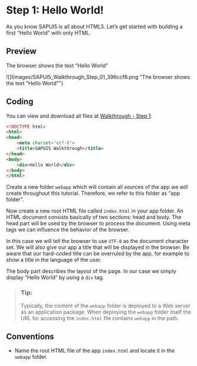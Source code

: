 <!-- loio2680aa9b16c14a00b01261d04babbb39 -->

# Step 1: Hello World!

As you know SAPUI5 is all about HTML5. Let’s get started with building a first “Hello World” with only HTML.



## Preview

   
  
<a name="loio2680aa9b16c14a00b01261d04babbb39__fig_r1j_pst_mr"/>The browser shows the text "Hello World"

 ![](images/SAPUI5_Walkthrough_Step_01_396ccf6.png "The browser shows the text "Hello World"") 



## Coding

You can view and download all files at [Walkthrough - Step 1](https://ui5.sap.com/#/entity/sap.m.tutorial.walkthrough/sample/sap.m.tutorial.walkthrough.01).

```html
<!DOCTYPE html>
<html>
<head>
	<meta charset="utf-8">
	<title>SAPUI5 Walkthrough</title>
</head>
<body>
	<div>Hello World</div>
</body>
</html>


```

Create a new folder `webapp` which will contain all sources of the app we will create throughout this tutorial. Therefore, we refer to this folder as “app folder”.

Now create a new root HTML file called `index.html` in your app folder. An HTML document consists basically of two sections: head and body. The head part will be used by the browser to process the document. Using meta tags we can influence the behavior of the browser.

In this case we will tell the browser to use `UTF-8` as the document character set. We will also give our app a title that will be displayed in the browser. Be aware that our hard-coded title can be overruled by the app, for example to show a title in the language of the user.

The body part describes the layout of the page. In our case we simply display “Hello World” by using a `div` tag.

> ### Tip:  
> Typically, the content of the `webapp` folder is deployed to a Web server as an application package. When deploying the `webapp` folder itself the URL for accessing the `index.html` file contains `webapp` in the path.



## Conventions

-   Name the root HTML file of the app `index.html` and locate it in the `webapp` folder.


